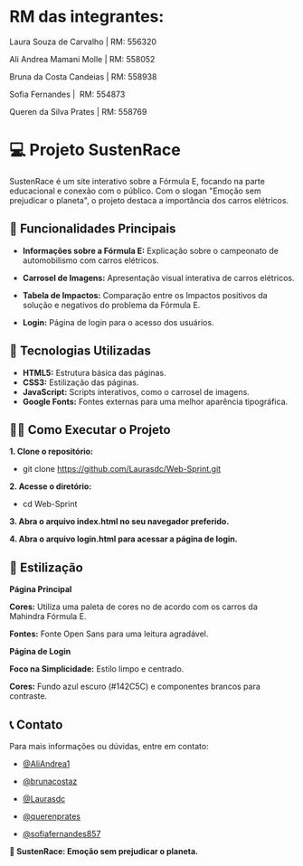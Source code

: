 # RM das integrantes:
Laura Souza de Carvalho |  RM: 556320

Ali Andrea Mamani Molle |  RM: 558052

Bruna da Costa Candeias |  RM: 558938

Sofia Fernandes |  RM: 554873

Queren da Silva Prates |  RM: 558769


# 💻 Projeto SustenRace

SustenRace é um site interativo sobre a Fórmula E, focando na parte educacional e conexão com o público. Com o slogan "Emoção sem prejudicar o planeta", o projeto destaca a importância dos carros elétricos.

## 🌟 Funcionalidades Principais
 
- **Informações sobre a Fórmula E:** Explicação sobre o campeonato de automobilismo com carros elétricos.

- **Carrosel de Imagens:** Apresentação visual interativa de carros elétricos.

- **Tabela de Impactos:** Comparação entre os Impactos positivos da solução e negativos do problema da Fórmula E.

- **Login:** Página de login para o acesso dos usuários. 

## 🧰 Tecnologias Utilizadas
- **HTML5:** Estrutura básica das páginas.
- **CSS3:** Estilização das páginas.
- **JavaScript:** Scripts interativos, como o carrosel de imagens.
- **Google Fonts:** Fontes externas para uma melhor aparência tipográfica.

## 👩‍💻 Como Executar o Projeto

**1. Clone o repositório:**

- git clone https://github.com/Laurasdc/Web-Sprint.git

**2. Acesse o diretório:**

- cd Web-Sprint

**3. Abra o arquivo index.html no seu navegador preferido.**

**4. Abra o arquivo login.html para acessar a página de login.**

## 🎨 Estilização
**Página Principal**

**Cores:** Utiliza uma paleta de cores no de acordo com os carros da Mahindra Fórmula E. 

**Fontes:** Fonte Open Sans para uma leitura agradável.

**Página de Login**

**Foco na Simplicidade:** Estilo limpo e centrado.

**Cores:** Fundo azul escuro (#142C5C) e componentes brancos para contraste.

## 📞 Contato
Para mais informações ou dúvidas, entre em contato:

- [@AliAndrea1](https://github.com/AliAndrea1)

- [@brunacostaz](https://github.com/brunacostaz)

- [@Laurasdc](https://github.com/Laurasdc)

- [@querenprates](https://github.com/querenprates)

- [@sofiafernandes857](https://github.com/sofiafernandes857)

**💚 SustenRace: Emoção sem prejudicar o planeta.**
